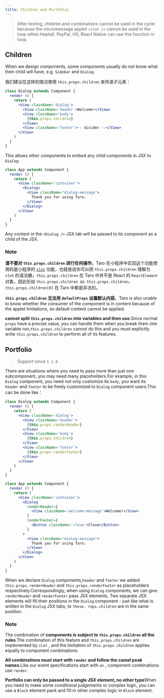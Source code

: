 ```yaml
---
title: Children and Portfolio
---
```


> After testing, children and combinations cannot be used in the cycle because the micromessage applet `<slot />` cannot be used in the loop either.Heptall, PayPal, H5, React Native can use this function in loop.

## Children

When we design components, some components usually do not know what their child will have, e.g. `Sidebar` and `Dialog`.

我们建议在这样的情况使用 `this.props.children` 来传递子元素：

```jsx
class Dialog extends Component {
  render () {
    return (
      <View className='dialog'>
        <View className='header'>Welcome!</View>
        <View className='body'>
          {this.props.children}
        </View>
        <View className='footer'>-- divider --</View>
      </View>
    )
  }
}
```

This allows other components to embed any child components in JSX to `Dialog`:

```jsx
class App extends Component {
  render () {
    return (
      <View className='container'>
        <Dialog>
          <View className="dialog-message">
            Thank you for using Taro.
          </View>
        </Dialog>
      </View>
    )
  }
}
```

Any content in the `<Dialog />` JSX tab will be passed to its component as a child of the JSX.

### Note

**请不要对 `this.props.children` 进行任何操作**。Taro 在小程序中实现这个功能使用的是小程序的 [`slot`](https://developers.weixin.qq.com/miniprogram/dev/framework/custom-component/wxml-wxss.html) 功能，也就是说你可以把 `this.props.children` 理解为 `slot` 的语法糖，`this.props.children` 在 Taro 中并不是 React 的 `ReactElement` 对象，因此形如 `this.props.children && this.props.children`、`this.props.children[0]` 在 Taro 中都是非法的。

**`this.props.children` 无法用 `defaultProps` 设置默认内容**。Taro is also unable to know whether the consumer of the component is in content because of the applet limitations, so default content cannot be applied.

**cannot split `this.props.children` into variables and then use**.Since normal `props` have a precise value, you can handle them when you break them into variable run,`this.props.children` cannot do this and you must explicitly write `this.props.children` to perform all of its features.


## Portfolio

> Support since `1.1.9`

There are situations where you need to pass more than just one subcomponent, you may need many placeholders.For example, in this `Dialog` component, you need not only customize its `body`, you want its `header` and `footer` to be freely customized to `Dialog` component users.This can be done like：

```jsx
class Dialog extends Component {
  render () {
    return (
      <View className='dialog'>
        <View className='header'>
          {this.props.renderHeader}
        </View>
        <View className='body'>
          {this.props.children}
        </View>
        <View className='footer'>
          {this.props.renderFooter}
        </View>
      </View>
    )
  }
}

class App extends Component {
  render () {
    return (
      <View className='container'>
        <Dialog
          renderHeader={
            <View className='welcome-message'>Welcome!</View>
          }
          renderFooter={
            <Button className='close'>Close</Button>
          }
        >
          <View className="dialog-message">
            Thank you for using Taro.
          </View>
        </Dialog>
      </View>
    )
  }
}
```

When we declare `Dialog` components,`header` and `footer` we added `this.props.renderHeader` and `this.props.renderFooter` as placeholders respectively.Correspondingly, when using `Dialog` components, we can give `renderHeader` and `renderFooter` pass JSX elements, Two separate JSX elements will fill their positions in the `Dialog` component - just like what is written in the `Dialog` JSX tabs, to `these. rops.children` are in the same position.

### Note

The combination of **components is subject to `this.props.children` all the rules**.The combination of this feature and `this.props.children` are implemented by `slot` , and the limitation of `this.props.children` applies equally to component combinations.

**All combinations must start with `render` and follow the camel peak names**.Like our event specifications start with `on` , component combinations use `render`.

**Portfolio can only be passed to a single JSX element, no other type**When you need to make some conditional judgements or complex logic, you can use a `Block` element pack and fill in other complex logic in `Block` element.
